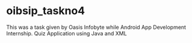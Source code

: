 # oibsip_taskno4

This was a task given by Oasis Infobyte while Android App Development Internship. Quiz Application using Java and XML
